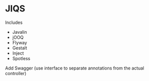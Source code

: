 # JIQS

Includes
- Javalin
- jOOQ
- Flyway
- Gestalt
- Inject
- Spotless

Add Swagger (use interface to separate annotations from the actual controller)